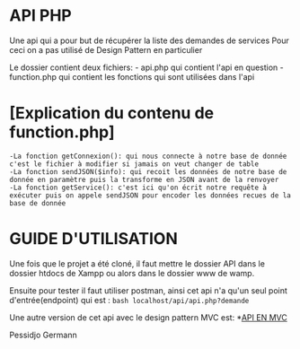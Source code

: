 # API PHP
Une api qui a pour but de récupérer la liste des demandes de services
Pour ceci on a pas utilisé de Design Pattern en particulier

Le dossier contient deux fichiers: 
    - api.php qui contient l'api en question
    - function.php qui contient les fonctions qui sont utilisées dans l'api

# [Explication du contenu de function.php]
    -La fonction getConnexion(): qui nous connecte à notre base de donnée c'est le fichier à modifier si jamais on veut changer de table
    -La fonction sendJSON($info): qui recoit les données de notre base de donnée en paramètre puis la transforme en JSON avant de la renvoyer
    -La fonction getService(): c'est ici qu'on écrit notre requête à exécuter puis on appele sendJSON pour encoder les données recues de la base de donnée

# GUIDE D'UTILISATION

Une fois que le projet a été cloné, il faut mettre le dossier API dans le dossier htdocs de Xampp ou alors dans le dossier www de wamp.

Ensuite pour tester il faut utiliser postman, ainsi cet api n'a qu'un seul point d'entrée(endpoint) qui est : 
    ```bash
     localhost/api/api.php?demande 
    ```

Une autre version de cet api avec le design pattern MVC est:
    *[API EN MVC](https://github.com/Pessidjo-Germann/api_gl2b)
    
Pessidjo Germann

